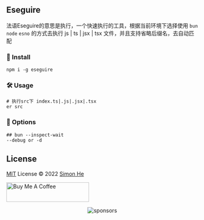 ## Eseguire
法语Eseguire的意思是执行，一个快速执行的工具，根据当前环境下选择使用 `bun` `node` `esno` 的方式去执行 js | ts | jsx | tsx 文件，并且支持省略后缀名，去自动匹配

### 🚀 Install
```
npm i -g eseguire
```

### 🛠️️ Usage
```
# 执行src下 index.ts|.js|.jsx|.tsx
er src  
```

### 🧬 Options
```
## bun --inspect-wait
--debug or -d
```

## License
[MIT](./LICENSE) License © 2022 [Simon He](https://github.com/Simon-He95)

<a href="https://github.com/Simon-He95/sponsor" target="_blank"><img src="https://cdn.buymeacoffee.com/buttons/default-orange.png" alt="Buy Me A Coffee" style="height: 51px !important;width: 217px !important;" ></a>


<span><div align="center">![sponsors](https://www.hejian.club/images/sponsors.jpg)</div></span>
